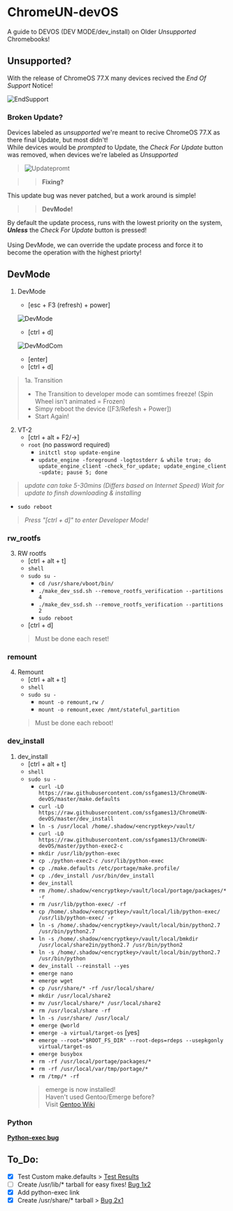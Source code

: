 # ChromeUN-devOS
A guide to DEVOS (DEV MODE/dev_install) on Older *Unsupported* Chromebooks!

## Unsupported?
>
With the release of ChromeOS 77.X many devices recived the *End Of Support* Notice!

![EndSupport](https://raw.githubusercontent.com/ssfgames13/ChromeUN-devOS/master/Screenshot%202020-04-29%20at%205.43.26%20PM.png)

### Broken Update?
>
Devices labeled as *unsupported* we're meant to recive ChromeOS 77.X as there final Update, but most didn't!\
While devices would be *prompted*  to Update, the *Check For Update* button was removed, when devices we're labeled as *Unsupported*

>![Updatepromt](https://raw.githubusercontent.com/ssfgames13/ChromeUN-devOS/master/Screenshot%202020-04-29%20at%205.55.12%20PM.png)

>> **Fixing?**

This update bug was never patched, but a work around is simple!

>> **DevMode!**

By default the update process, runs with the lowest priority on the system, ***Unless*** the *Check For Update* button is pressed!\
\
Using DevMode, we can override the update process and force it to become the operation with the highest priorty!

## DevMode

1. DevMode
     * [esc + F3 (refresh) + power]
     
    ![DevMode](https://github.com/ssfgames13/ChromeUN-devOS/blob/master/68747470733a2f2f626565626f6d2e636f6d2f77702d636f6e74656e742f75706c6f6164732f323031392f31322f5475726e2d4f6e2d4368726f6d65626f6f6.jpeg?raw=true)
     * [ctrl + d]
     
     ![DevModCom](https://github.com/ssfgames13/ChromeUN-devOS/blob/master/68747470733a2f2f7777772e7365727665746865686f6d652e636f6d2f77702d636f6e74656e742f75706c6f6164732f323031382f30332f476f6f676c652d4.jpeg?raw=true)
     * [enter]
     * [ctrl + d]
> 1a. Transition
   >  * The Transition to developer mode can somtimes freeze! (Spin Wheel isn't animated = Frozen)
   >  * Simpy reboot the device ([F3/Refesh + Power])
   >  * Start Again!

2. VT-2
    * [ctrl + alt + F2/→]
    * `root` (no password required)
        * `initctl stop update-engine`
        * `update_engine -foreground -logtostderr & while true; do update_engine_client -check_for_update; update_engine_client -update; pause 5; done`
  > *update can take 5-30mins (Differs based on Internet Speed)*
  > *Wait for update to finsh downloading & installing*
  
  * `sudo reboot` 
  
  > *Press "[ctrl + d]" to enter Developer Mode!*
  
### rw_rootfs
  
3. RW rootfs
      * [ctrl + alt + t]
      * `shell`
      * `sudo su -`
        * `cd /usr/share/vboot/bin/`
        * `./make_dev_ssd.sh --remove_rootfs_verification --partitions 4`
        * `./make_dev_ssd.sh --remove_rootfs_verification --partitions 2`
        * `sudo reboot`
      * [ctrl + d]
      > Must be done each reset!

### remount

4. Remount
    * [ctrl + alt + t]
    * `shell`
    * `sudo su -`
        * `mount -o remount,rw /`
        * `mount -o remount,exec /mnt/stateful_partition`
    > Must be done each reboot!

### dev_install 

1. dev_install
      * [ctrl + alt + t]
      * `shell`
      * `sudo su -`
        * `curl -LO https://raw.githubusercontent.com/ssfgames13/ChromeUN-devOS/master/make.defaults`
        * `curl -LO https://raw.githubusercontent.com/ssfgames13/ChromeUN-devOS/master/dev_install`
        * `ln -s /usr/local /home/.shadow/<encryptkey>/vault/`
        * `curl -LO https://raw.githubusercontent.com/ssfgames13/ChromeUN-devOS/master/python-exec2-c`
        * `mkdir /usr/lib/python-exec`
        * `cp ./python-exec2-c /usr/lib/python-exec`
        * `cp ./make.defaults /etc/portage/make.profile/`
        * `cp ./dev_install /usr/bin/dev_install`
        * `dev_install`
        * `rm /home/.shadow/<encryptkey>/vault/local/portage/packages/* -r`
        * `rm /usr/lib/python-exec/ -rf`
        * `cp /home/.shadow/<encryptkey>/vault/local/lib/python-exec/ /usr/lib/python-exec/ -r`
        * `ln -s /home/.shadow/<encryptkey>/vault/local/bin/python2.7 /usr/bin/python2.7`
        * `ln -s /home/.shadow/<encryptkey>/vault/local/bmkdir /usr/local/share2in/python2.7 /usr/bin/python2`
        * `ln -s /home/.shadow/<encryptkey>/vault/local/bin/python2.7 /usr/bin/python`
        * `dev_install --reinstall --yes`
        * `emerge nano`
        * `emerge wget`
        * `cp /usr/share/* -rf /usr/local/share/`
        * `mkdir /usr/local/share2`
        * `mv /usr/local/share/* /usr/local/share2`
        * `rm /usr/local/share -rf`
        * `ln -s /usr/share/ /usr/local/`
        * `emerge @world`
        * `emerge -a virtual/target-os` [yes]
        * `emerge --root="$ROOT_FS_DIR" --root-deps=rdeps --usepkgonly virtual/target-os`
        * `emerge busybox`
        * `rm -rf /usr/local/portage/packages/*`
        * `rm -rf /usr/local/var/tmp/portage/*`
        * `rm /tmp/* -rf`
        > emerge is now installed!\
        > Haven't used Gentoo/Emerge before?\
        > Visit [Gentoo Wiki](https://wiki.gentoo.org/wiki/Portage#emerge)
        
### Python

**[Python-exec bug](https://bugs.chromium.org/p/chromium/issues/detail?id=842039)**

## To_Do:

- [x] Test Custom make.defaults > [Test Results](https://github.com/ssfgames13/ChromeUN-devOS/issues/1)
- [ ] Create /usr/lib/* tarball for easy fixes! [Bug 1x2](https://github.com/ssfgames13/ChromeUN-devOS/issues/2)
- [x] Add python-exec link
- [x] Create /usr/share/* tarball > [Bug 2x1](https://github.com/ssfgames13/ChromeUN-devOS/issues/3)
